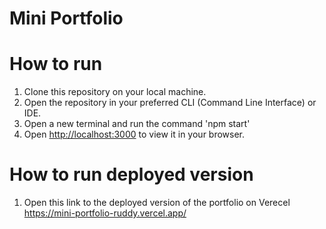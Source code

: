 # Mini Portfolio

# How to run
1. Clone this repository on your local machine.
2. Open the repository in your preferred CLI (Command Line Interface) or IDE.
3. Open a new terminal and run the command 'npm start' 
4. Open [http://localhost:3000](http://localhost:3000) to view it in your browser.

# How to run deployed version
1. Open this link to the deployed version of the portfolio on Verecel https://mini-portfolio-ruddy.vercel.app/


